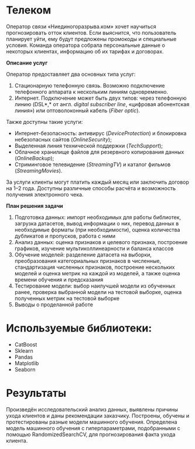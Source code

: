 # Телеком
Оператор связи «Ниединогоразрыва.ком» хочет научиться прогнозировать отток клиентов. Если выяснится, что пользователь планирует уйти, ему будут предложены промокоды и специальные условия. Команда оператора собрала персональные данные о некоторых клиентах, информацию об их тарифах и договорах.

<b> Описание услуг </b>

Оператор предоставляет два основных типа услуг: 

1. Стационарную телефонную связь. Возможно подключение телефонного аппарата к нескольким линиям одновременно.
2. Интернет. Подключение может быть двух типов: через телефонную линию (DSL*,* от англ. *digital subscriber line*, «цифровая абонентская линия») или оптоволоконный кабель (*Fiber optic*).  

Также доступны такие услуги:

- Интернет-безопасность: антивирус (*DeviceProtection*) и блокировка небезопасных сайтов (*OnlineSecurity*);
- Выделенная линия технической поддержки (*TechSupport*);
- Облачное хранилище файлов для резервного копирования данных (*OnlineBackup*);
- Стриминговое телевидение (*StreamingTV*) и каталог фильмов (*StreamingMovies*).

За услуги клиенты могут платить каждый месяц или заключить договор на 1–2 года. Доступны различные способы расчёта и возможность получения электронного чека.

<b>План решения задачи </b>
1. Подготовка данных: импорт необходимых для работы библиотек, загрузка датасетов, вывод информации о них, перевод данных в необходимые форматы (при необходимости), оценка количества дубликатов и пропусков, работа с ними
2. Анализ данных: оценка признаков и целевого признака, построение графиков, изучение мультиколлинеарности и баланса классов
3. Обучение моделей: разделение датасета на выборки, преобразования категориальных признаков в численные, стандартизация численных признаков, построение нескольких моделей и оценка метрик на каждой из моделей, а также оценка времени обучения и предсказания 
4. Тестирование модели: выбор наилучшей модели из обученных ранее, проверка выбранной модели на тестовой выборке, оценка полученных метрик на тестовой выборке
5. Выводы о проделанной работе

# Используемые библиотеки:

- CatBoost
- Sklearn
- Pandas
- Matplotlib
- Seaborn

# Результаты
Произведён исследовательский анализ данных, выявлены причины ухода клиентов и даны рекомендации заказчику.
Построены, обучены и протестированы разные модели машинного обучения. Определена модель машинного обучения с гиперпараметрами, подобранными с помощью RandomizedSearchCV, для прогнозирования факта ухода клиента.
